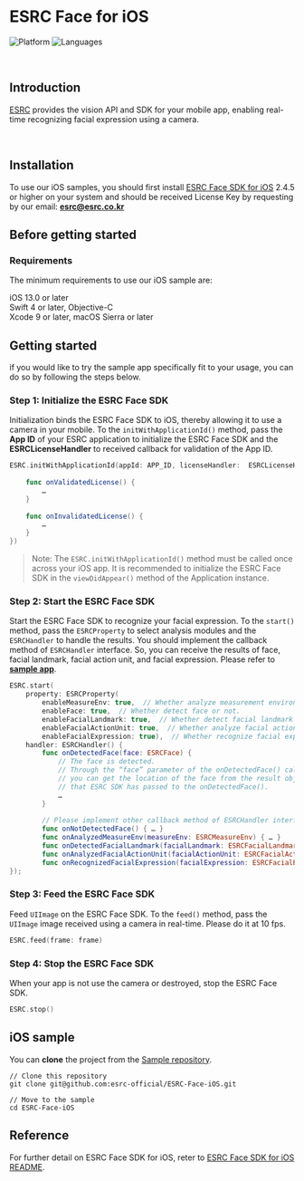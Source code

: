 # ESRC Face for iOS
![Platform](https://img.shields.io/badge/platform-iOS-orange.svg)
![Languages](https://img.shields.io/badge/language-Objective--C%20%7C%20Swift-orange.svg)

<br />

## Introduction

[ESRC](http://esrc.co.kr) provides the vision API and SDK for your mobile app, enabling real-time recognizing facial expression using a camera.

<br />

## Installation

To use our iOS samples, you should first install [ESRC Face SDK for iOS](https://github.com/esrc-official/ESRC-Face-SDK-iOS) 2.4.5 or higher on your system and should be received License Key by requesting by our email: **esrc@esrc.co.kr** <br /> 

## Before getting started

### Requirements

The minimum requirements to use our iOS sample are:

iOS 13.0 or later <br />
Swift 4 or later, Objective-C <br />
Xcode 9 or later, macOS Sierra or later <br />

## Getting started

if you would like to try the sample app specifically fit to your usage, you can do so by following the steps below.

### Step 1: Initialize the ESRC Face SDK

Initialization binds the ESRC Face SDK to iOS, thereby allowing it to use a camera in your mobile. To the `initWithApplicationId()` method, pass the **App ID** of your ESRC application to initialize the ESRC Face SDK and the **ESRCLicenseHandler** to received callback for validation of the App ID.

```swift
ESRC.initWithApplicationId(appId: APP_ID, licenseHandler:  ESRCLicenseHandler() {
    
    func onValidatedLicense() {
        …
    }
    
    func onInvalidatedLicense() {
        …
    }
})
```

> Note: The `ESRC.initWithApplicationId()` method must be called once across your iOS app. It is recommended to initialize the ESRC Face SDK in the `viewDidAppear()` method of the Application instance.

### Step 2: Start the ESRC Face SDK

Start the ESRC Face SDK to recognize your facial expression. To the `start()` method, pass the `ESRCProperty` to select analysis modules and the `ESRCHandler` to handle the results. You should implement the callback method of `ESRCHandler` interface. So, you can receive the results of face, facial landmark, facial action unit, and facial expression. Please refer to **[sample app](https://github.com/esrc-official/ESRC-Face-iOS)**.

```swift
ESRC.start(
    property: ESRCProperty(
        enableMeasureEnv: true,  // Whether analyze measurement environment or not.
        enableFace: true,  // Whether detect face or not.
        enableFacialLandmark: true,  // Whether detect facial landmark or not. If enableFace is false, it is also automatically set to false.
        enableFacialActionUnit: true,  // Whether analyze facial action unit or not. If enableFace or enableFacialLandmark is false, it is also automatically set to false.
        enableFacialExpression: true),  // Whether recognize facial expression or not. If enableFace is false, it is also automatically set to false.
    handler: ESRCHandler() {
        func onDetectedFace(face: ESRCFace) {
            // The face is detected.
            // Through the “face” parameter of the onDetectedFace() callback method,
            // you can get the location of the face from the result object
            // that ESRC SDK has passed to the onDetectedFace().
            …
        }
    
        // Please implement other callback method of ESRCHandler interface.
        func onNotDetectedFace() { … }
        func onAnalyzedMeasureEnv(measureEnv: ESRCMeasureEnv) { … }
        func onDetectedFacialLandmark(facialLandmark: ESRCFacialLandmark) { … }
        func onAnalyzedFacialActionUnit(facialActionUnit: ESRCFacialActionUnit) { … }
        func onRecognizedFacialExpression(facialExpression: ESRCFacialExpression) { … }
});
```

### Step 3: Feed the ESRC Face SDK

Feed `UIImage` on the ESRC Face SDK. To the `feed()` method, pass the `UIImage` image received using a camera in real-time. Please do it at 10 fps.

```swift
ESRC.feed(frame: frame)
```

### Step 4: Stop the ESRC Face SDK

When your app is not use the camera or destroyed, stop the ESRC Face SDK.

```swift
ESRC.stop()
```

## iOS sample

You can **clone** the project from the [Sample repository](https://github.com/esrc-official/ESRC-Face-iOS).

```
// Clone this repository
git clone git@github.com:esrc-official/ESRC-Face-iOS.git

// Move to the sample
cd ESRC-Face-iOS
```

## Reference

For further detail on ESRC Face SDK for iOS, reter to [ESRC Face SDK for iOS README](https://github.com/esrc-official/ESRC-Face-SDK-iOS/blob/master/README.md).
